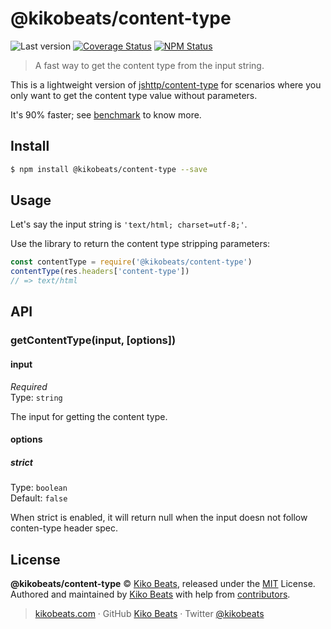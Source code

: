 # @kikobeats/content-type

![Last version](https://img.shields.io/github/tag/kikobeats/@kikobeats/content-type.svg?style=flat-square)
[![Coverage Status](https://img.shields.io/coveralls/kikobeats/@kikobeats/content-type.svg?style=flat-square)](https://coveralls.io/github/kikobeats/@kikobeats/content-type)
[![NPM Status](https://img.shields.io/npm/dm/@kikobeats/content-type.svg?style=flat-square)](https://www.npmjs.org/package/@kikobeats/content-type)

> A fast way to get the content type from the input string.

This is a lightweight version of [jshttp/content-type](https://github.com/jshttp/content-type) for scenarios where you only want to get the content type value without parameters.

It's 90% faster; see [benchmark](benchmark/README.md) to know more.

## Install

```bash
$ npm install @kikobeats/content-type --save
```

## Usage

Let's say the input string is `'text/html; charset=utf-8;'`.

Use the library to return the content type stripping parameters:

```js
const contentType = require('@kikobeats/content-type')
contentType(res.headers['content-type'])
// => text/html
```

## API

### getContentType(input, [options])

#### input

*Required*<br>
Type: `string`

The input for getting the content type.

#### options

##### strict

Type: `boolean`<br>
Default: `false`

When strict is enabled, it will return null when the input doesn not follow conten-type header spec.

## License

**@kikobeats/content-type** © [Kiko Beats](https://kikobeats.com), released under the [MIT](https://github.com/kikobeats/@kikobeats/content-type/blob/master/LICENSE.md) License.<br>
Authored and maintained by [Kiko Beats](https://kikobeats.com) with help from [contributors](https://github.com/kikobeats/@kikobeats/content-type/contributors).

> [kikobeats.com](https://kikobeats.com) · GitHub [Kiko Beats](https://github.com/kikobeats) · Twitter [@kikobeats](https://twitter.com/kikobeats)
